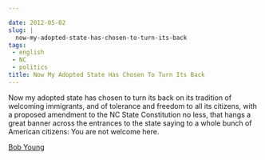```yaml
---

date: 2012-05-02
slug: |
  now-my-adopted-state-has-chosen-to-turn-its-back
tags:
 - english
 - NC
 - politics
title: Now My Adopted State Has Chosen To Turn Its Back
---
```


Now my adopted state has chosen to turn its back on its tradition of
welcoming immigrants, and of tolerance and freedom to all its citizens,
with a proposed amendment to the NC State Constitution no less, that
hangs a great banner across the entrances to the state saying to a whole
bunch of American citizens: You are not welcome here.

[Bob Young](https://en.wikipedia.org/wiki/Bob_Young_(businessman))

